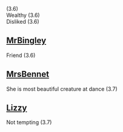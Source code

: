 (3.6)  
Wealthy (3.6)  
Disliked (3.6)

[MrBingley](MrBingley.md)
-
Friend (3.6)

[MrsBennet](MrsBennet.md)
-
She is most beautiful creature at dance (3.7)  

[Lizzy](Lizzy.md)
-
Not tempting (3.7)  